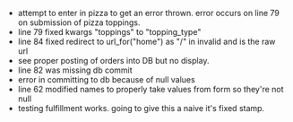 - attempt to enter in pizza to get an error thrown. error occurs on line 79 on submission of pizza toppings.
- line 79 fixed kwargs "toppings" to "topping_type"
- line 84 fixed redirect to url_for("home") as "/" in invalid and is the raw url
- see proper posting of orders into DB but no display.
- line 82 was missing db commit
- error in committing to db because of null values
 - line 62 modified names to properly take values from form so they're not null
 - testing fulfillment works. going to give this a naive it's fixed stamp.